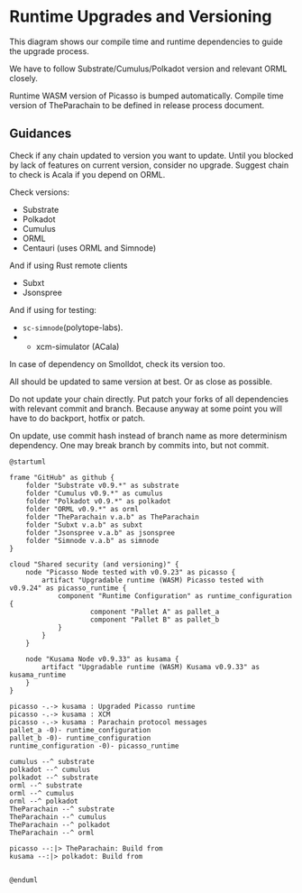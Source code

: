 # Runtime Upgrades and Versioning

This diagram shows our compile time and runtime dependencies to guide the upgrade process.

We have to follow Substrate/Cumulus/Polkadot version and relevant ORML closely.

Runtime WASM version of Picasso is bumped automatically. Compile time version of TheParachain to be defined in release process document.


## Guidances

Check if any chain updated to version you want to update. Until you blocked by lack of features on current version, consider no upgrade.
Suggest chain to check is Acala if you depend on ORML.

Check versions:
- Substrate
- Polkadot
- Cumulus
- ORML
- Centauri (uses ORML and Simnode)
 

And if using Rust remote clients
- Subxt
- Jsonspree 

And if using for testing:
- `sc-simnode`(polytope-labs).
- - xcm-simulator (ACala)

In case of dependency on Smolldot, check its version too.

All should be updated to same version at best. Or as close as possible.

Do not update your chain directly. Put patch your forks of all dependencies with relevant commit and branch.
Because anyway at some point you will have to do backport, hotfix or patch.

On update, use commit hash instead of branch name as more determinism dependency. 
One may break branch by commits into, but not commit. 


```plantuml
@startuml

frame "GitHub" as github {
    folder "Substrate v0.9.*" as substrate
    folder "Cumulus v0.9.*" as cumulus
    folder "Polkadot v0.9.*" as polkadot
    folder "ORML v0.9.*" as orml 
    folder "TheParachain v.a.b" as TheParachain 
    folder "Subxt v.a.b" as subxt 
    folder "Jsonspree v.a.b" as jsonspree 
    folder "Simnode v.a.b" as simnode 
}

cloud "Shared security (and versioning)" {
    node "Picasso Node tested with v0.9.23" as picasso {
        artifact "Upgradable runtime (WASM) Picasso tested with v0.9.24" as picasso_runtime {
            component "Runtime Configuration" as runtime_configuration {
                    component "Pallet A" as pallet_a
                    component "Pallet B" as pallet_b
            }
        }
    }

    node "Kusama Node v0.9.33" as kusama {
        artifact "Upgradable runtime (WASM) Kusama v0.9.33" as kusama_runtime
    } 
}

picasso -.-> kusama : Upgraded Picasso runtime
picasso -.-> kusama : XCM
picasso -.-> kusama : Parachain protocol messages
pallet_a -0)- runtime_configuration
pallet_b -0)- runtime_configuration
runtime_configuration -0)- picasso_runtime

cumulus --^ substrate
polkadot --^ cumulus
polkadot --^ substrate
orml --^ substrate
orml --^ cumulus
orml --^ polkadot
TheParachain --^ substrate
TheParachain --^ cumulus
TheParachain --^ polkadot
TheParachain --^ orml

picasso --:|> TheParachain: Build from
kusama --:|> polkadot: Build from


@enduml
```
